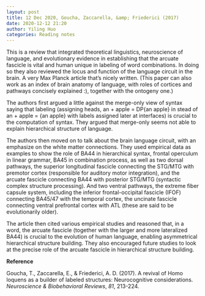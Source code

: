 ```yaml
---
layout: post
title: 12 Dec 2020, Goucha, Zaccarella, &amp; Friederici (2017)
date: 2020-12-12 21:20
author: Yiling Huo
categories: Reading notes
---
```

<!-- wp:paragraph -->
<p>This is a review that integrated theoretical linguistics, neuroscience of language, and evolutionary evidence in establishing that the arcuate fascicle is vital and human unique in labeling of word combinations. In doing so they also reviewed the locus and function of the language circuit in the brain. A very Max Planck article that’s nicely written. (This paper can also work as an index of brain anatomy of language, with roles of cortices and pathways concisely explained :), together with the ontogeny one.)</p>
<!-- /wp:paragraph -->

<!-- wp:paragraph -->
<p>The authors first argued a little against the merge-only view of syntax saying that labeling (assigning heads, an + apple = DP{an apple} in stead of an + apple = {an apple} with labels assigned later at interfaces) is crucial to the computation of syntax. They argued that merge-only seems not able to explain hierarchical structure of language.</p>
<!-- /wp:paragraph -->

<!-- wp:paragraph -->
<p>The authors then moved on to talk about the brain language circuit, with an emphasize on the white matter connections. They used empirical data as examples to show the role of BA44 in hierarchical syntax, frontal operculum in linear grammar, BA45 in combination process, as well as two dorsal pathways, the superior longitudinal fascicle connecting the STG/MTG with premotor cortex (responsible for auditory motor integration), and the arcuate fascicle connecting BA44 with posterior STG/MTG (syntactic complex structure processing). And two ventral pathways, the extreme fiber capsule system, including the inferior frontal-occipital fascicle (IFOF) connecting BA45/47 with the temporal cortex, the uncinate fascicle connecting ventral prefrontal cortex with ATL (these are said to be evolutionarily older).</p>
<!-- /wp:paragraph -->

<!-- wp:paragraph -->
<p>The article then cited various empirical studies and reasoned that, in a word, the arcuate fascicle (together with the larger and more lateralized BA44) is crucial to the evolution of human language, enabling asymmetrical hierarchical structure building. They also encouraged future studies to look at the precise role of the arcuate fascicle in hierarchical structure building.</p>
<!-- /wp:paragraph -->

<!-- wp:paragraph -->
<p><strong>Reference </strong></p>
<!-- /wp:paragraph -->

<!-- wp:paragraph -->
<p>Goucha, T., Zaccarella, E., &amp; Friederici, A. D. (2017). A revival of Homo loquens as a builder of labeled structures: Neurocognitive considerations. <em>Neuroscience &amp; Biobehavioral Reviews</em>, <em>81</em>, 213-224.</p>
<!-- /wp:paragraph -->
